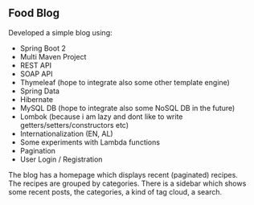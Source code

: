 <h2>Food Blog</h2>

Developed a simple blog using:

 - Spring Boot 2
 - Multi Maven Project
 - REST API
 - SOAP API
 - Thymeleaf (hope to integrate also some other template engine)
 - Spring Data
 - Hibernate
 - MySQL DB (hope to integrate also some NoSQL DB in the future)
 - Lombok (because i am lazy and dont like to write getters/setters/constructors etc)
 - Internationalization (EN, AL)
 - Some experiments with Lambda functions
 - Pagination
 - User Login / Registration 

The blog has a homepage which displays recent (paginated) recipes.<br>
The recipes are grouped by categories.
There is a sidebar which shows some recent posts, the categories, a kind of tag cloud, a search.

